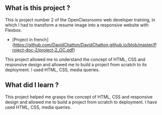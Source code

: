 
## What is this project ?

This is project number 2 of the OpenClassrooms web developer training, in which I had to transform a resume image into a responsive website with Flexbox.

* [Project in french] (https://github.com/DavidChatton/DavidChatton.github.io/blob/master/Project-doc-2/project-2_OC.pdf)

This project allowed me to understand the concept of HTML, CSS and responsive design and allowed me to build a project from scratch to its deployment. I used HTML, CSS, media queries.

## What did I learn ?

This project helped me grasps the concept of HTML, CSS and responsive design and allowed me to build a project from scratch to deployment.
I have used HTML, CSS, media queries.
